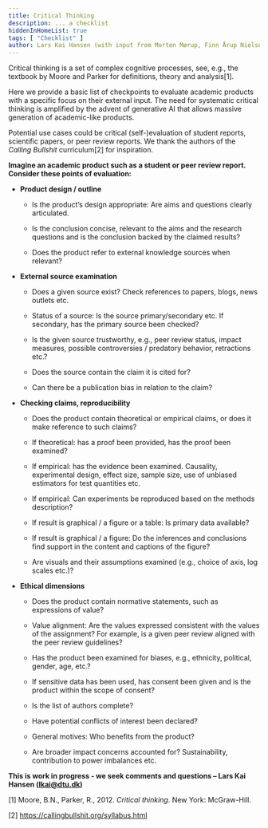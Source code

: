 ```yaml
---
title: Critical Thinking
description: ... a checklist
hiddenInHomeList: true
tags: [ "Checklist" ]
author: Lars Kai Hansen (with input from Morten Mørup, Finn Årup Nielsen and Per Bækgaard)
---
```


Critical thinking is a set of complex cognitive processes, see, e.g.,
the textbook by Moore and Parker for definitions, theory and
analysis[1].

Here we provide a basic list of checkpoints to evaluate academic
products with a specific focus on their external input. The need for
systematic critical thinking is amplified by the advent of generative AI
that allows massive generation of academic-like products.

Potential use cases could be critical (self-)evaluation of student
reports, scientific papers, or peer review reports. We thank the authors
of the *Calling Bullshit* curriculum[2] for inspiration.

**Imagine an academic product such as a student or peer review report.
Consider these points of evaluation:**

-   **Product design / outline**

    -   Is the product’s design appropriate: Are aims and questions
        clearly articulated.

    -   Is the conclusion concise, relevant to the aims and the research
        questions and is the conclusion backed by the claimed results?

    -   Does the product refer to external knowledge sources when
        relevant?

-   **External source examination**

    -   Does a given source exist? Check references to papers, blogs,
        news outlets etc.

    -   Status of a source: Is the source primary/secondary etc. If
        secondary, has the primary source been checked?

    -   Is the given source trustworthy, e.g., peer review status,
        impact measures, possible controversies / predatory behavior,
        retractions etc.?

    -   Does the source contain the claim it is cited for?

    -   Can there be a publication bias in relation to the claim?

-   **Checking claims, reproducibility**

    -   Does the product contain theoretical or empirical claims, or
        does it make reference to such claims?

    -   If theoretical: has a proof been provided, has the proof been
        examined?

    -   If empirical: has the evidence been examined. Causality,
        experimental design, effect size, sample size, use of unbiased
        estimators for test quantities etc.

    -   If empirical: Can experiments be reproduced based on the methods
        description?

    -   If result is graphical / a figure or a table: Is primary data
        available?

    -   If result is graphical / a figure: Do the inferences and
        conclusions find support in the content and captions of the
        figure?

    -   Are visuals and their assumptions examined (e.g., choice of
        axis, log scales etc.)?

-   **Ethical dimensions**

    -   Does the product contain normative statements, such as
        expressions of value?

    -   Value alignment: Are the values expressed consistent with the
        values of the assignment? For example, is a given peer review
        aligned with the peer review guidelines?

    -   Has the product been examined for biases, e.g., ethnicity,
        political, gender, age, etc.?

    -   If sensitive data has been used, has consent been given and is
        the product within the scope of consent?

    -   Is the list of authors complete?

    -   Have potential conflicts of interest been declared?

    -   General motives: Who benefits from the product?

    -   Are broader impact concerns accounted for? Sustainability,
        contribution to power imbalances etc.

**This is work in progress - we seek comments and questions – Lars Kai
Hansen (lkai@dtu.dk)**

[1] Moore, B.N., Parker, R., 2012. *Critical thinking*. New York:
McGraw-Hill.

[2] https://callingbullshit.org/syllabus.html
